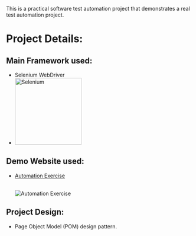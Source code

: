 This is a practical software test automation project that demonstrates a real test automation project.

# Project Details:
## Main Framework used:

* Selenium WebDriver
* <img src="https://camo.githubusercontent.com/8fd05825a2b55ee599b37e1695a4bbe2d16d8e43ace3a6ba5a9fe7929f2d153c/68747470733a2f2f73656c656e69756d2e6465762f696d616765732f73656c656e69756d5f6c6f676f5f7371756172655f677265656e2e706e67" width="180" alt="Selenium" data-canonical-src="https://selenium.dev/images/selenium_logo_square_green.png" style="max-width: 100%;">
 


## Demo Website used:
* [Automation Exercise](https://automationexercise.com/test_cases)
  
  <br><img title="Automation Exercise" src="https://automationexercise.com/static/images/home/logo.png">
## Project Design:
* Page Object Model (POM) design pattern.

